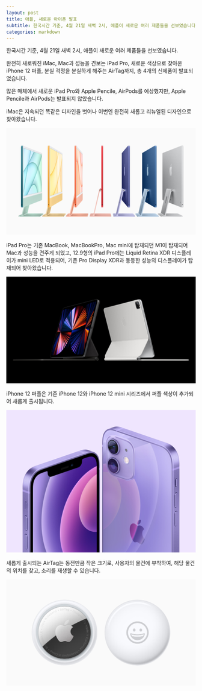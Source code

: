 ```yaml
---
layout: post
title: 애플, 새로운 아이폰 발표
subtitle: 한국시간 기준, 4월 21일 새벽 2시, 애플이 새로운 여러 제품들을 선보였습니다.
categories: markdown
---
```


한국시간 기준, 4월 21일 새벽 2시, 애플이 새로운 여러 제품들을 선보였습니다.

완전히 새로워진 iMac, Mac과 성능을 견보는 iPad Pro, 새로운 색상으로 찾아온 iPhone 12 퍼플, 분실 걱정을 분실하게 해주는 AirTag까지, 총 4개의 신제품이 발표되었습니다.

많은 매체에서 새로운 iPad Pro와 Apple Pencile, AirPods를 예상했지만, Apple Pencile과 AirPods는 발표되지 않았습니다.

iMac은 지속되던 똑같은 디자인을 벗어나 이번엔 완전히 새롭고 리뉴얼된 디자인으로 찾아왔습니다.

![iMac](/img/apple_new-imac-spring21_hero_04202021.jpg)

iPad Pro는 기존 MacBook, MacBookPro, Mac mini에 탑재되던 M1이 탑재되어 Mac과 성능을 견주게 되었고, 12.9형의 iPad Pro에는 Liquid Retina XDR 디스플레이가 mini LED로 적용되어, 기존 Pro Display XDR과 동등한 성능의 디스플레이가 탑재되어 찾아왔습니다.

![iPad Pro](/img/apple_ipad-pro-spring21_ipad-pro-magic-keyboard-2up_04202021.jpg)

iPhone 12 퍼플은 기존 iPhone 12와 iPhone 12 mini 시리즈에서 퍼플 색상이 추가되어 새롭게 출시됩니다.

![iPhone 12](/img/apple_iphone-12-spring21_purple_04202021.jpg)

새롭게 출시되는 AirTag는 동전만큼 작은 크기로, 사용자의 물건에 부착하여, 해당 물건의 위치를 찾고, 소리를 재생할 수 있습니다.

![AirTag](/img/Apple_airtag-front-and-back-emoji-2up_042021.jpg)
